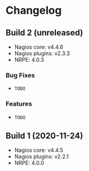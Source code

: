 
# Changelog

## Build 2 (unreleased)

* Nagios core: v4.4.6
* Nagios plugins: v2.3.3
* NRPE: 4.0.3

### Bug Fixes

* `TODO`

### Features

* `TODO`

## Build 1 (2020-11-24)

* Nagios core: v4.4.5
* Nagios plugins: v2.2.1
* NRPE: 4.0.0
